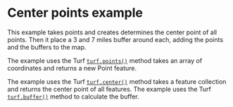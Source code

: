 # Center points example

This example takes points and creates determines the center point of all points.  Then it place a 3 and 7 miles buffer around each, adding the points and the buffers to the map.

The example uses the Turf [`turf.points()`](http://turfjs.org/docs#point) method takes an array of coordinates and returns a new Point feature.

The example uses the Turf [`turf.center()`](http://turfjs.org/docs#center) method takes a feature collection and returns the center point of all features.
The example uses the Turf [`turf.buffer()`](http://turfjs.org/docs#buffer) method to calculate the buffer.